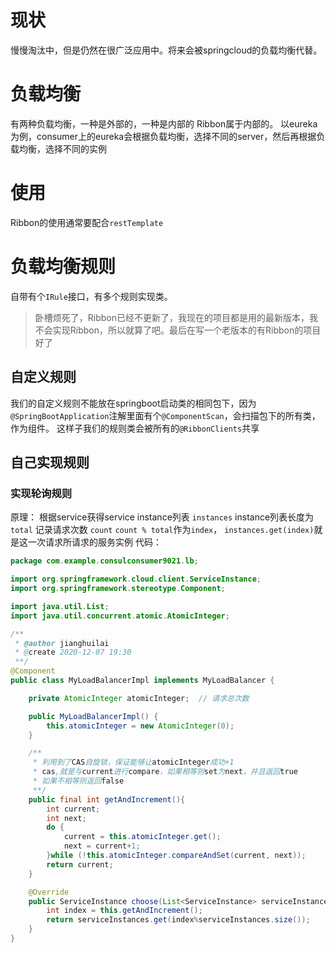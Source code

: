 # 现状
慢慢淘汰中，但是仍然在很广泛应用中。将来会被springcloud的负载均衡代替。
# 负载均衡
有两种负载均衡，一种是外部的，一种是内部的
Ribbon属于内部的。
以eureka为例，consumer上的eureka会根据负载均衡，选择不同的server，然后再根据负载均衡，选择不同的实例

# 使用
Ribbon的使用通常要配合`restTemplate`

# 负载均衡规则
自带有个`IRule`接口，有多个规则实现类。

> 卧槽烦死了，Ribbon已经不更新了，我现在的项目都是用的最新版本，我不会实现Ribbon，所以就算了吧。最后在写一个老版本的有Ribbon的项目好了

## 自定义规则
我们的自定义规则不能放在springboot启动类的相同包下，因为`@SpringBootApplication`注解里面有个`@ComponentScan`，会扫描包下的所有类，作为组件。
这样子我们的规则类会被所有的`@RibbonClients`共享

## 自己实现规则
### 实现轮询规则
原理：
根据service获得service instance列表 `instances`
instance列表长度为 `total`
记录请求次数 `count`
`count % total`作为`index`，
`instances.get(index)`就是这一次请求所请求的服务实例
代码：
```java
package com.example.consulconsumer9021.lb;

import org.springframework.cloud.client.ServiceInstance;
import org.springframework.stereotype.Component;

import java.util.List;
import java.util.concurrent.atomic.AtomicInteger;

/**
 * @author jianghuilai
 * @create 2020-12-07 19:30
 **/
@Component
public class MyLoadBalancerImpl implements MyLoadBalancer {

    private AtomicInteger atomicInteger;  // 请求总次数

    public MyLoadBalancerImpl() {
        this.atomicInteger = new AtomicInteger(0);
    }

    /**
     * 利用到了CAS自旋锁，保证能够让atomicInteger成功+1
     * cas,就是与current进行compare，如果相等则set为next，并且返回true
     * 如果不相等则返回false
     **/
    public final int getAndIncrement(){
        int current;
        int next;
        do {
            current = this.atomicInteger.get();
            next = current+1;
        }while (!this.atomicInteger.compareAndSet(current, next));
        return current;
    }

    @Override
    public ServiceInstance choose(List<ServiceInstance> serviceInstances) {
        int index = this.getAndIncrement();
        return serviceInstances.get(index%serviceInstances.size());
    }
}

```